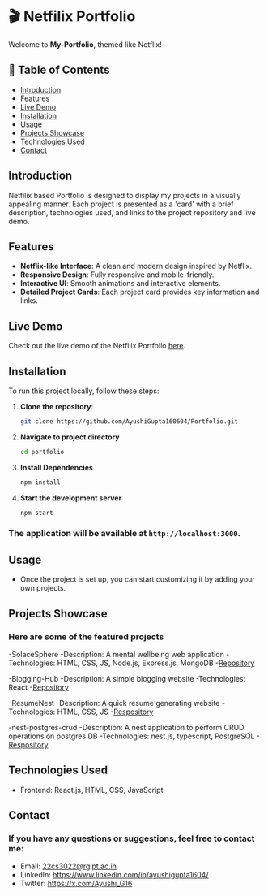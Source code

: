 # 🎬 Netfilix Portfolio

Welcome to **My-Portfolio**, themed like Netflix!


## 📖 Table of Contents

- [Introduction](#introduction)
- [Features](#features)
- [Live Demo](#live-demo)
- [Installation](#installation)
- [Usage](#usage)
- [Projects Showcase](#projects-showcase)
- [Technologies Used](#technologies-used)
- [Contact](#contact)

## Introduction

Netfilix based Portfolio is designed to display my projects in a visually appealing manner. Each project is presented as a 'card' with a brief description, technologies used, and links to the project repository and live demo.

## Features

- **Netflix-like Interface**: A clean and modern design inspired by Netflix.
- **Responsive Design**: Fully responsive and mobile-friendly.
- **Interactive UI**: Smooth animations and interactive elements.
- **Detailed Project Cards**: Each project card provides key information and links.

## Live Demo

Check out the live demo of the Netfilix Portfolio [here](your_live_demo_link).

## Installation

To run this project locally, follow these steps:

1. **Clone the repository**:
   ```bash
   git clone https://github.com/AyushiGupta160604/Portfolio.git
2. **Navigate to project directory**
   ```bash
   cd portfolio
3. **Install Dependencies**
   ```bash
   npm install
4. **Start the development server**
   ```bash
   npm start

### The application will be available at `http://localhost:3000`.

## Usage
- Once the project is set up, you can start customizing it by adding your own projects.

## Projects Showcase
### Here are some of the featured projects
-SolaceSphere
   -Description: A mental wellbeing web application
   -Technologies: HTML, CSS, JS, Node.js, Express.js, MongoDB
   -[Repository](https://github.com/AyushiGupta160604/SolaceSphere)

-Blogging-Hub
   -Description: A simple blogging website
   -Technologies: React
   -[Repository](https://github.com/AyushiGupta160604/Blogging-Hub)

-ResumeNest
  -Description: A quick resume generating website
  -Technologies: HTML, CSS, JS
  -[Respository](https://github.com/AyushiGupta160604/ResumeNest)

-nest-postgres-crud
   -Description: A nest application to perform CRUD operations on postgres DB
   -Technologies: nest.js, typescript, PostgreSQL
   -[Respository](https://github.com/AyushiGupta160604/nest-postgres-crud)

## Technologies Used
- Frontend: React.js, HTML, CSS, JavaScript

## Contact
### If you have any questions or suggestions, feel free to contact me:
- Email: 22cs3022@rgipt.ac.in
- LinkedIn: https://www.linkedin.com/in/ayushigupta1604/
- Twitter: https://x.com/Ayushi_G16
